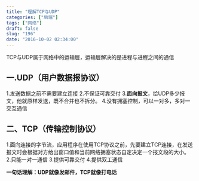 ```yaml
---
title: "理解TCP与UDP"
categories: ["后端"]
tags: ["网络"]
draft: false
slug: "196"
date: "2016-10-02 02:34:00"
---
```


TCP与UDP属于网络中的运输层，运输层解决的是进程与进程之间的通信

一.UDP（用户数据报协议）
--------------

1.发送数据之前不需要建立连接
2.不保证可靠交付
3.**面向报文**，给UDP多少报文，他就原样发送，既不合并也不拆分。
4.没有拥塞控制，可以一对多，多对一交互通信


二、TCP（传输控制协议）
-------------

1.面向连接的字节流，应用程序在使用TCP协议之前，先要建立TCP连接，在发送报文时会根据对方给出窗口值和当前网络拥塞状态自定决定一个报文段的大小。
2.只能一对一通信
3.提供可靠交付
4.提供双工通信

**一句话理解：UDP就像发邮件，TCP就像打电话**
